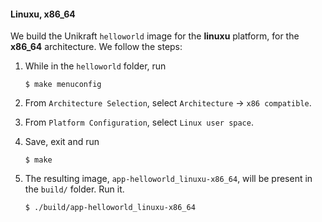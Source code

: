 #### Linuxu, x86_64

We build the Unikraft `helloworld` image for the **linuxu** platform, for the **x86_64** architecture.
We follow the steps:

1. While in the `helloworld` folder, run

   ```console
   $ make menuconfig
   ```

1. From `Architecture Selection`, select `Architecture` -> `x86 compatible`.
1. From `Platform Configuration`, select `Linux user space`.
1. Save, exit and run

   ```console
   $ make
   ```

1. The resulting image, `app-helloworld_linuxu-x86_64`, will be present in the `build/` folder.
   Run it.

   ```console
   $ ./build/app-helloworld_linuxu-x86_64
   ```
